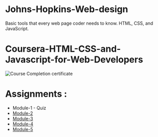 # Johns-Hopkins-Web-design
Basic tools that every web page coder needs to know. HTML, CSS, and JavaScript.
# Coursera-HTML-CSS-and-Javascript-for-Web-Developers
![Course Completion certificate](https://github.com/BaeBischops/Johns_Hopkins_University/HTML_CSS_Javascript_For_Web_Developers/blob/master/Certificate.PNG)


# Assignments :

* Module-1 - Quiz 
* [Module-2](https://BaeBischops.github.io/Johns_Hopkins_University/HTML_CSS_Javascript_For_Web_Developers/Assignments/module-2/index.html)
* [Module-3](https://BaeBischops.github.io/Johns_Hopkins_University/HTML_CSS_Javascript_For_Web_Developers/Assignments/module-3/index.html)
* [Module-4](https://BaeBischops.github.io/Johns_Hopkins_University/HTML_CSS_Javascript_For_Web_Developers/Assignments/module-4/index.html)
* [Module-5](https://BaeBischops.github.io/Johns_Hopkins_University/HTML_CSS_Javascript_For_Web_Developers/Assignments/module-5/index.html)
